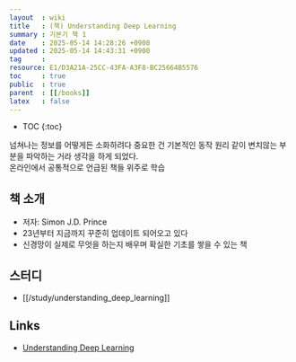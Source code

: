 ```yaml
---
layout  : wiki
title   : (책) Understanding Deep Learning 
summary : 기본기 책 1 
date    : 2025-05-14 14:28:26 +0900
updated : 2025-05-14 14:43:31 +0900
tag     : 
resource: E1/D3A21A-25CC-43FA-A3F8-BC25664B5576
toc     : true
public  : true
parent  : [[/books]]
latex   : false
---
```

* TOC
{:toc}

넘쳐나는 정보를 어떻게든 소화하려다 중요한 건 기본적인 동작 원리 같이 변치않는 부분을 파악하는 거라 생각을 하게 되었다.  
온라인에서 공통적으로 언급된 책들 위주로 학습

## 책 소개
- 저자: Simon J.D. Prince
- 23년부터 지금까지 꾸준히 업데이트 되어오고 있다
- 신경망이 실제로 무엇을 하는지 배우며 확실한 기초를 쌓을 수 있는 책 

## 스터디
- [[/study/understanding_deep_learning]]

## Links
- [Understanding Deep Learning](https://udlbook.github.io/udlbook/)

